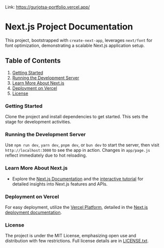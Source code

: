 Link: https://gurjotsa-portfolio.vercel.app/

# Next.js Project Documentation

This project, bootstrapped with `create-next-app`, leverages `next/font` for font optimization, demonstrating a scalable Next.js application setup.

## Table of Contents

1. [Getting Started](#getting-started)
2. [Running the Development Server](#running-the-development-server)
3. [Learn More About Next.js](#learn-more-about-next.js)
4. [Deployment on Vercel](#deployment-on-vercel)
5. [License](#license)

### Getting Started

Clone the project and install dependencies to get started. This sets the stage for development activities.

### Running the Development Server

Use `npm run dev`, `yarn dev`, `pnpm dev`, or `bun dev` to start the server, then visit `http://localhost:3000` to see the app in action. Changes in `app/page.js` reflect immediately due to hot reloading.

### Learn More About Next.js

- Explore the [Next.js Documentation](https://nextjs.org/docs) and the [interactive tutorial](https://nextjs.org/learn) for detailed insights into Next.js features and APIs.

### Deployment on Vercel

For easy deployment, utilize the [Vercel Platform](https://vercel.com/new), detailed in the [Next.js deployment documentation](https://nextjs.org/docs/deployment).

### License

The project is under the MIT License, emphasizing open use and distribution with few restrictions. Full license details are in [LICENSE.txt](LICENSE.txt).
